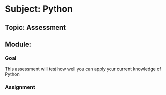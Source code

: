 # Subject: Python
## Topic: Assessment 
## Module: 

### Goal
This assessment will test how well you can apply your current knowledge of Python

### Assignment 


